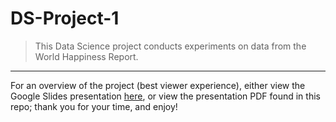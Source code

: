 # DS-Project-1

>This Data Science project conducts experiments on data from the World Happiness Report.

---

For an overview of the project (best viewer experience), either view the Google Slides presentation [here](https://docs.google.com/presentation/d/15CyTWlcpBCrXQbNy1x6s7UgF-7_dlMLYTFnSzHDff-E/edit?usp=sharing), or view the presentation PDF found in this repo; thank you for your time, and enjoy!
